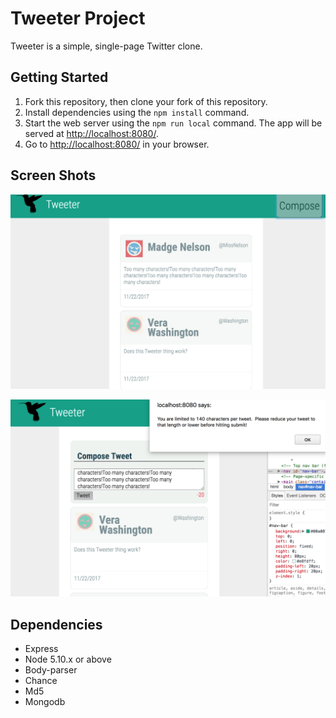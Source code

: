 # Tweeter Project

Tweeter is a simple, single-page Twitter clone.

## Getting Started

1. Fork this repository, then clone your fork of this repository.
2. Install dependencies using the `npm install` command.
3. Start the web server using the `npm run local` command. The app will be served at <http://localhost:8080/>.
4. Go to <http://localhost:8080/> in your browser.

## Screen Shots

!["Screenshot of the main tweeter page with the compose tweet form hidden"](https://github.com/SebastianBethell/tweeter/blob/master/docs/notweetcompose.png?raw=true)

!["Screenshot of the main tweeter page with too many characters in the input field"](https://github.com/SebastianBethell/tweeter/blob/master/docs/toomanychars.png?raw=true)

## Dependencies

- Express
- Node 5.10.x or above
- Body-parser
- Chance
- Md5
- Mongodb